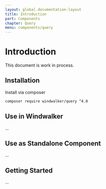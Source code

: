```yaml
---
layout: global.documentation-layout
title: Introduction
part: Components
chapter: Query
menu: components/query
---
```


# Introduction

This document is work in process.

## Installation

Install via composer

```bash
composer require windwalker/query ^4.0
```

## Use in Windwalker

...

## Use as Standalone Component

...

## Getting Started

...
